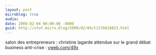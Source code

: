 ```yaml
---
layout: post
microblog: true
audio: 
date: 2009-02-04 00:00:00 -0000
guid: http://xtof.micro.blog/2009/02/04/t1176618823.html
---
```

salon des entrepreneurs : christine lagarde attendue sur le grand débat business anti-crise : [yweb.com/49x](http://yweb.com/49x)
